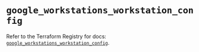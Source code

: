 # `google_workstations_workstation_config`

Refer to the Terraform Registry for docs: [`google_workstations_workstation_config`](https://registry.terraform.io/providers/hashicorp/google-beta/6.6.0/docs/resources/google_workstations_workstation_config).
